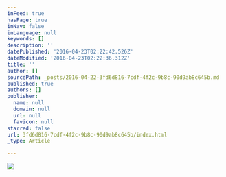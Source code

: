 ```yaml
---
inFeed: true
hasPage: true
inNav: false
inLanguage: null
keywords: []
description: ''
datePublished: '2016-04-23T02:22:42.526Z'
dateModified: '2016-04-23T02:22:36.312Z'
title: ''
author: []
sourcePath: _posts/2016-04-22-3fd6d816-7cdf-4f2c-9b8c-90d9ab8c645b.md
published: true
authors: []
publisher:
  name: null
  domain: null
  url: null
  favicon: null
starred: false
url: 3fd6d816-7cdf-4f2c-9b8c-90d9ab8c645b/index.html
_type: Article

---
```

![](https://the-grid-user-content.s3-us-west-2.amazonaws.com/95917b7f-e5d4-40c3-9526-1a8d613f229f.jpg)